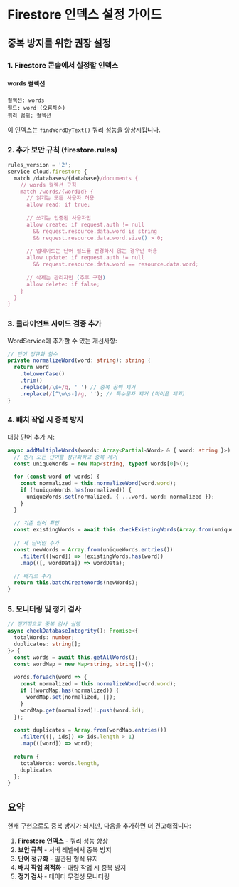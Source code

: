 # Firestore 인덱스 설정 가이드

## 중복 방지를 위한 권장 설정

### 1. Firestore 콘솔에서 설정할 인덱스

#### words 컬렉션
```
컬렉션: words
필드: word (오름차순)
쿼리 범위: 컬렉션
```

이 인덱스는 `findWordByText()` 쿼리 성능을 향상시킵니다.

### 2. 추가 보안 규칙 (firestore.rules)

```javascript
rules_version = '2';
service cloud.firestore {
  match /databases/{database}/documents {
    // words 컬렉션 규칙
    match /words/{wordId} {
      // 읽기는 모든 사용자 허용
      allow read: if true;
      
      // 쓰기는 인증된 사용자만
      allow create: if request.auth != null
        && request.resource.data.word is string
        && request.resource.data.word.size() > 0;
      
      // 업데이트는 단어 필드를 변경하지 않는 경우만 허용
      allow update: if request.auth != null
        && request.resource.data.word == resource.data.word;
      
      // 삭제는 관리자만 (추후 구현)
      allow delete: if false;
    }
  }
}
```

### 3. 클라이언트 사이드 검증 추가

WordService에 추가할 수 있는 개선사항:

```typescript
// 단어 정규화 함수
private normalizeWord(word: string): string {
  return word
    .toLowerCase()
    .trim()
    .replace(/\s+/g, ' ') // 중복 공백 제거
    .replace(/[^\w\s-]/g, ''); // 특수문자 제거 (하이픈 제외)
}
```

### 4. 배치 작업 시 중복 방지

대량 단어 추가 시:

```typescript
async addMultipleWords(words: Array<Partial<Word> & { word: string }>): Promise<Word[]> {
  // 먼저 모든 단어를 정규화하고 중복 제거
  const uniqueWords = new Map<string, typeof words[0]>();
  
  for (const word of words) {
    const normalized = this.normalizeWord(word.word);
    if (!uniqueWords.has(normalized)) {
      uniqueWords.set(normalized, { ...word, word: normalized });
    }
  }
  
  // 기존 단어 확인
  const existingWords = await this.checkExistingWords(Array.from(uniqueWords.keys()));
  
  // 새 단어만 추가
  const newWords = Array.from(uniqueWords.entries())
    .filter(([word]) => !existingWords.has(word))
    .map(([, wordData]) => wordData);
  
  // 배치로 추가
  return this.batchCreateWords(newWords);
}
```

### 5. 모니터링 및 정기 검사

```typescript
// 정기적으로 중복 검사 실행
async checkDatabaseIntegrity(): Promise<{
  totalWords: number;
  duplicates: string[];
}> {
  const words = await this.getAllWords();
  const wordMap = new Map<string, string[]>();
  
  words.forEach(word => {
    const normalized = this.normalizeWord(word.word);
    if (!wordMap.has(normalized)) {
      wordMap.set(normalized, []);
    }
    wordMap.get(normalized)!.push(word.id);
  });
  
  const duplicates = Array.from(wordMap.entries())
    .filter(([, ids]) => ids.length > 1)
    .map(([word]) => word);
  
  return {
    totalWords: words.length,
    duplicates
  };
}
```

## 요약

현재 구현으로도 중복 방지가 되지만, 다음을 추가하면 더 견고해집니다:

1. **Firestore 인덱스** - 쿼리 성능 향상
2. **보안 규칙** - 서버 레벨에서 중복 방지
3. **단어 정규화** - 일관된 형식 유지
4. **배치 작업 최적화** - 대량 작업 시 중복 방지
5. **정기 검사** - 데이터 무결성 모니터링